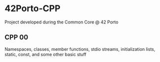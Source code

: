 # 42Porto-CPP
Project developed during the Common Core @ 42 Porto

## CPP 00
Namespaces, classes, member functions, stdio streams, initialization lists, static, const, and some other basic stuff
